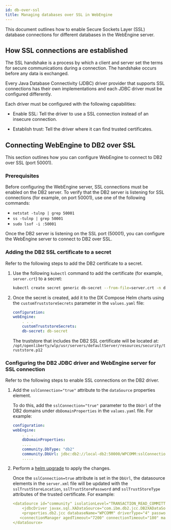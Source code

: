 ```yaml
---
id: db-over-ssl
title: Managing databases over SSL in WebEngine
---
```


This document outlines how to enable Secure Sockets Layer (SSL) database connections for different databases in the WebEngine server.

## How SSL connections are established

The SSL handshake is a process by which a client and server set the terms for secure communications during a connection. The handshake occurs before any data is exchanged.

Every Java Database Connectivity (JDBC) driver provider that supports SSL connections has their own implementations and each JDBC driver must be configured differently.

Each driver must be configured with the following capabilities:

- Enable SSL: Tell the driver to use a SSL connection instead of an insecure connection.

- Establish trust: Tell the driver where it can find trusted certificates.

## Connecting WebEngine to DB2 over SSL

This section outlines how you can configure WebEngine to connect to DB2 over SSL (port 50001).

### Prerequisites

Before configuring the WebEngine server, SSL connections must be enabled on the DB2 server. To verify that the DB2 server is listening for SSL connections (for example, on port 50001), use one of the following commands:

- `netstat -tulnp | grep 50001`
- `ss -tulnp | grep 50001`
- `sudo lsof -i :50001`

Once the DB2 server is listening on the SSL port (50001), you can configure the WebEngine server to connect to DB2 over SSL.

### Adding the DB2 SSL certificate to a secret

Refer to the following steps to add the DB2 certificate to a secret.

1. Use the following `kubectl` command to add the certificate (for example, `server.crt`) to a secret:

    ```bash
    kubectl create secret generic db-secret --from-file=server.crt -n dxns
    ```

2. Once the secret is created, add it to the DX Compose Helm charts using the `customTruststoreSecrets` parameter in the `values.yaml` file:

    ```yaml
    configuration: 
    webEngine:
        . . . 
        customTruststoreSecrets: 
        db-secret: db-secret
    ```

    The truststore that includes the DB2 SSL certificate will be located at: `/opt/openliberty/wlp/usr/servers/defaultServer/resources/security/truststore.p12`

### Configuring the DB2 JDBC driver and WebEngine server for SSL connection

Refer to the following steps to enable SSL connections on the DB2 driver.

1. Add the `sslConnection="true"` attribute to the `dataSource` properties element.

    To do this, add the `sslConnection="true"` parameter to the `DbUrl` of the DB2 domains under `dbDomainProperties` in the `values.yaml` file. For example:

    ```yaml
    configuration: 
    webEngine:
        . . . 
        dbDomainProperties: 
        ....
        community.DbType: "db2"
        community.DbUrl: jdbc:db2://local-db2:50000/WPCOMM:sslConnection=true;
        .....
    ```

2. Perform a [helm upgrade](./helm_upgrade_values.md) to apply the changes.

    Once the `sslConnection=true` attribute is set in the `DbUrl`, the datasource elements in the `server.xml` file will be updated with the `sslTrustStoreLocation`, `sslTrustStorePassword` and `sslTrustStoreType` attributes of the trusted certificate. For example:

    ```yaml
    <dataSource id="community" isolationLevel="TRANSACTION_READ_COMMITTED" jndiName="jdbc/wpcommdbDS" statementCacheSize="10" type="javax.sql.XADataSource">
        <jdbcDriver javax.sql.XADataSource="com.ibm.db2.jcc.DB2XADataSource" libraryRef="global"/>
        <properties.db2.jcc databaseName="WPCOMM" driverType="4" password="{xor}OzY6K2s8MDQ6" portNumber="50000" serverName="10.134.210.37" sslConnection="true" sslTrustStoreLocation="/opt/openliberty/wlp/usr/servers/defaultServer/resources/security/truststore.p12" sslTrustStorePassword="<trustStore_password>" sslTrustStoreType="PKCS12" user="db2inst1"/>
       <connectionManager agedTimeout="7200" connectionTimeout="180" maxIdleTime="1800" maxPoolSize="100" minPoolSize="10" purgePolicy="EntirePool" reapTime="180"/>
    </dataSource>
    ```
